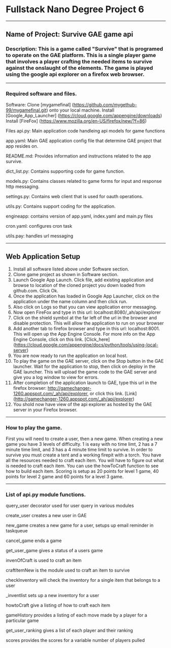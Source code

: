# Fullstack Nano Degree Project 6

****

## Name of Project: Survive GAE game api

### Description: This is a game called "Survive" that is programed to operate on the GAE platform. This is a single player game that involves a player crafting the needed items to survive against the onslaught of the elements. The game is played using the google api explorer on a firefox web browser.
***

### Required software and files.

Software:
Clone [mygamefinal] (https://github.com/mygethub-99/mygamefinal.git) onto your local machine.
Install [Google_App_Launcher] (https://cloud.google.com/appengine/downloads)
Install [FireFox] (https://www.mozilla.org/en-US/firefox/new/?f=86)

Files
api.py: Main application code handleing api models for game functions

app.yaml: Main GAE application config file that determine GAE project that app resides on.

README.md: Provides information and instructions related to the app survive.

dict_list.py: Contains supporting code for game function.

models.py: Contains classes related to game forms for input and response http messaging.

settings.py: Contains web client that is used for oauth operations.

utils.py: Contains support coding for the application.

engineapp: contains version of app.yaml, index.yaml and main.py files

cron.yaml: configures cron task

utils.pay: handles url messaging

***
## Web Application Setup
 1. Install all software listed above under Software section.
 2. Clone game project as shown in Software section.  
 3. Launch Google App Launch. Click file, add existing application and browse to location of the cloned project you down loaded from github.com. Click Ok. 
 4. Once the application has loaded in Google App Launcher, click on the application under the name column and then click run.
 5. Also click on Logs so that you can view application error messaging.
 6. Now open FireFox and type in this url: localhost:8080/_ah/api/explorer 
 7. Click on the shield symbol at the far left of the url in the browser and disable protection. This will allow the application to run on your browser
 8. Add another tab to firefox browser and type in this url: localhost:8001. This will open up the App Engine Console. For more info on the App Engine Console, click on this link. [Click_here] (https://cloud.google.com/appengine/docs/python/tools/using-local-server)
 9. You are now ready to run the application on local host.
 10. To play the game on the GAE server, click on the Stop button in the GAE launcher. Wait for the application to stop, then click on deploy in the GAE launcher. This will upload the game code to the GAE server and give you a log window to view for errors.
 11. After completion of the application launch to GAE, type this url in the firefox browser: http://gamechanger-1260.appspot.com/_ah/api/explorer, or click this link. [Link] (http://gamechanger-1260.appspot.com/_ah/api/explorer)
 12. You shold now have view of the api explorer as hosted by the GAE server in your Firefox browser.

***
### How to play the game.
First you will need to create a user, then a new game. When creating a new game you have 3 levels of difficulty. 1 is easy with no time limt, 2 has a 7 minute time limit, and 3 has a 4 minute time limit to survive.
In order to survive you must create a tent and a working firepit with a torch. You have all the resources needed to craft each item. You will have to figure out what is needed to craft each item. You can use the howToCraft function to see how to build each item.
Scoring is setup as 20 points for level 1 game, 40 points for level 2 game and 60 points for a level 3 game.
***
### List of api.py module functions.

query_user decorator used for user query in various modules

create_user creates a new user in GAE

new_game creates a new game for a user, setups up email reminder in taskqueue

cancel_game ends a game

get_user_game gives a status of a users game

invenOfCraft is used to craft an item

craftItemNew is the module used to craft an item to survive

checkInventory will check the inventory for a single item that belongs to a user

_inventlist sets up a new inventory for a user

howtoCraft give a listing of how to craft each item

gameHistory provides a listing of each move made by a player for a particular game

get_user_ranking gives a list of each player and their ranking

scores provides the scores for a variable number of players pulled


